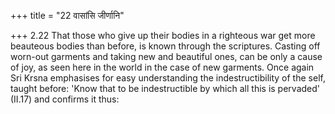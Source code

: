 +++
title = "22 वासांसि जीर्णानि"

+++
2.22 That those who give up their bodies in a righteous war get more beauteous bodies than before, is known through the scriptures. Casting off worn-out garments and taking new and beautiful ones, can be only a cause of joy, as seen here in the world in the case of new garments.
Once again Sri Krsna emphasises for easy understanding the indestructibility of the self, taught before: 'Know that to be indestructible by which all this is pervaded' (II.17) and confirms it thus:
